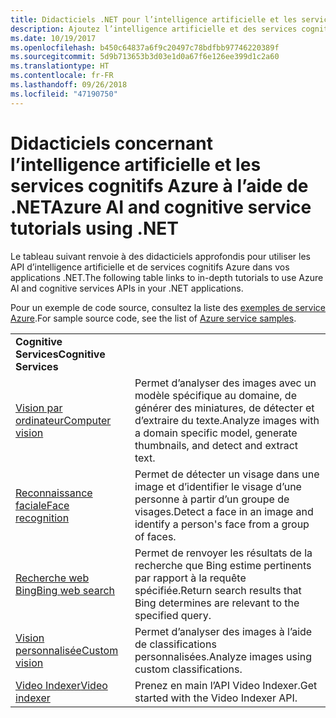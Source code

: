 ```yaml
---
title: Didacticiels .NET pour l’intelligence artificielle et les services cognitifs dans Azure  | Microsoft Docs
description: Ajoutez l’intelligence artificielle et des services cognitifs dans vos applications .NET avec les services Microsoft Azure.
ms.date: 10/19/2017
ms.openlocfilehash: b450c64837a6f9c20497c78bdfbb97746220389f
ms.sourcegitcommit: 5d9b713653b3d03e1d0a67f6e126ee399d1c2a60
ms.translationtype: HT
ms.contentlocale: fr-FR
ms.lasthandoff: 09/26/2018
ms.locfileid: "47190750"
---
```

# <a name="azure-ai-and-cognitive-service-tutorials-using-net"></a><span data-ttu-id="bd442-103">Didacticiels concernant l’intelligence artificielle et les services cognitifs Azure à l’aide de .NET</span><span class="sxs-lookup"><span data-stu-id="bd442-103">Azure AI and cognitive service tutorials using .NET</span></span>

<span data-ttu-id="bd442-104">Le tableau suivant renvoie à des didacticiels approfondis pour utiliser les API d’intelligence artificielle et de services cognitifs Azure dans vos applications .NET.</span><span class="sxs-lookup"><span data-stu-id="bd442-104">The following table links to in-depth tutorials to use Azure AI and cognitive services APIs in your .NET applications.</span></span> 

<span data-ttu-id="bd442-105">Pour un exemple de code source, consultez la liste des [exemples de service Azure](https://azure.microsoft.com/resources/samples/?platform=dotnet).</span><span class="sxs-lookup"><span data-stu-id="bd442-105">For sample source code, see the list of [Azure service samples](https://azure.microsoft.com/resources/samples/?platform=dotnet).</span></span>

| | |
|---|---|
| <span data-ttu-id="bd442-106">**Cognitive Services**</span><span class="sxs-lookup"><span data-stu-id="bd442-106">**Cognitive Services**</span></span>| |
| <span data-ttu-id="bd442-107">[Vision par ordinateur][1]</span><span class="sxs-lookup"><span data-stu-id="bd442-107">[Computer vision][1]</span></span> | <span data-ttu-id="bd442-108">Permet d’analyser des images avec un modèle spécifique au domaine, de générer des miniatures, de détecter et d’extraire du texte.</span><span class="sxs-lookup"><span data-stu-id="bd442-108">Analyze images with a domain specific model, generate thumbnails, and detect and extract text.</span></span> | 
| <span data-ttu-id="bd442-109">[Reconnaissance faciale][2]</span><span class="sxs-lookup"><span data-stu-id="bd442-109">[Face recognition][2]</span></span> | <span data-ttu-id="bd442-110">Permet de détecter un visage dans une image et d’identifier le visage d’une personne à partir d’un groupe de visages.</span><span class="sxs-lookup"><span data-stu-id="bd442-110">Detect a face in an image and identify a person's face from a group of faces.</span></span> | 
| <span data-ttu-id="bd442-111">[Recherche web Bing][3]</span><span class="sxs-lookup"><span data-stu-id="bd442-111">[Bing web search][3]</span></span>| <span data-ttu-id="bd442-112">Permet de renvoyer les résultats de la recherche que Bing estime pertinents par rapport à la requête spécifiée.</span><span class="sxs-lookup"><span data-stu-id="bd442-112">Return search results that Bing determines are relevant to the specified query.</span></span> |
| <span data-ttu-id="bd442-113">[Vision personnalisée][4]</span><span class="sxs-lookup"><span data-stu-id="bd442-113">[Custom vision][4]</span></span> | <span data-ttu-id="bd442-114">Permet d’analyser des images à l’aide de classifications personnalisées.</span><span class="sxs-lookup"><span data-stu-id="bd442-114">Analyze images using custom classifications.</span></span> |
| <span data-ttu-id="bd442-115">[Video Indexer][5]</span><span class="sxs-lookup"><span data-stu-id="bd442-115">[Video indexer][5]</span></span> | <span data-ttu-id="bd442-116">Prenez en main l’API Video Indexer.</span><span class="sxs-lookup"><span data-stu-id="bd442-116">Get started with the Video Indexer API.</span></span>|

[1]: /azure/cognitive-services/computer-vision/tutorials/csharptutorial
[2]: /azure/cognitive-services/face/tutorials/faceapiincsharptutorial
[3]: /azure/cognitive-services/bing-web-search/csharp-ranking-tutorial
[4]: /azure/cognitive-services/custom-vision-service/csharp-tutorial
[5]: /azure/cognitive-services/video-indexer/video-indexer-use-apis

